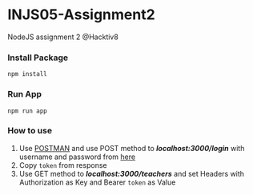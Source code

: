 # INJS05-Assignment2
NodeJS assignment 2 @Hacktiv8

### Install Package

```
npm install
```
### Run App

```
npm run app
```
### How to use
1. Use [POSTMAN](https://www.postman.com/) and use POST method to ***localhost:3000/login*** with username and password from [here](./data/users.json)
2. Copy ```token``` from response
3. Use GET method to ***localhost:3000/teachers*** and set Headers with Authorization as Key and Bearer ```token``` as Value

